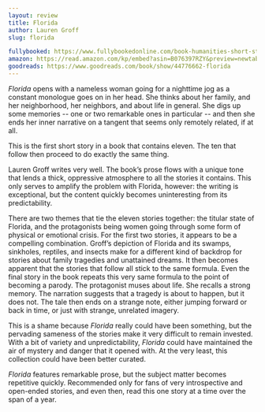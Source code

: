 ```yaml
---
layout: review
title: Florida
author: Lauren Groff
slug: florida

fullybooked: https://www.fullybookedonline.com/book-humanities-short-stories-florida-by-lauren-groff.html
amazon: https://read.amazon.com/kp/embed?asin=B076397RZY&preview=newtab&linkCode=kpe&ref_=cm_sw_r_kb_dp_TNBRNSRK2VES36SN2WD3
goodreads: https://www.goodreads.com/book/show/44776662-florida
---
```


*Florida* opens with a nameless woman going for a nighttime jog as a constant monologue goes on in her head. She thinks about her family, and her neighborhood, her neighbors, and about life in general. She digs up some memories -- one or two remarkable ones in particular -- and then she ends her inner narrative on a tangent that seems only remotely related, if at all.

This is the first short story in a book that contains eleven. The ten that follow then proceed to do exactly the same thing.

Lauren Groff writes very well. The book’s prose flows with a unique tone that lends a thick, oppressive atmosphere to all the stories it contains. This only serves to amplify the problem with Florida, however: the writing is exceptional, but the content quickly becomes uninteresting from its predictability.

There are two themes that tie the eleven stories together: the titular state of Florida, and the protagonists being women going through some form of physical or emotional crisis. For the first two stories, it appears to be a compelling combination. Groff’s depiction of Florida and its swamps, sinkholes, reptiles, and insects make for a different kind of backdrop for stories about family tragedies and unattained dreams. It then becomes apparent that the stories that follow all stick to the same formula. Even the final story in the book repeats this very same formula to the point of becoming a parody. The protagonist muses about life. She recalls a strong memory. The narration suggests that a tragedy is about to happen, but it does not. The tale then ends on a strange note, either jumping forward or back in time, or just with strange, unrelated imagery.

This is a shame because *Florida* really could have been something, but the pervading sameness of the stories make it very difficult to remain invested. With a bit of variety and unpredictability, *Florida* could have maintained the air of mystery and danger that it opened with. At the very least, this collection could have been better curated.

*Florida* features remarkable prose, but the subject matter becomes repetitive quickly. Recommended only for fans of very introspective and open-ended stories, and even then, read this one story at a time over the span of a year.